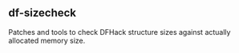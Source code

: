 ## df-sizecheck

Patches and tools to check DFHack structure sizes against actually allocated memory size.
